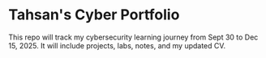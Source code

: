 # Tahsan's Cyber Portfolio
This repo will track my cybersecurity learning journey from Sept 30 to Dec 15, 2025. 
It will include projects, labs, notes, and my updated CV.
